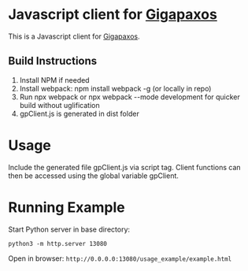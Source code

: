 # Javascript client for [Gigapaxos](https://github.com/MobilityFirst/gigapaxos "Gigapaxos")

This is a Javascript client for [Gigapaxos](https://github.com/MobilityFirst/gigapaxos "Gigapaxos").

## Build Instructions

1. Install NPM if needed
2. Install webpack: npm install webpack -g (or locally in repo)
3. Run npx webpack or npx webpack --mode development for quicker build without uglification
4. gpClient.js is generated in dist folder

# Usage

Include the generated file gpClient.js via script tag. Client functions can then be accessed using the global variable gpClient.

# Running Example

Start Python server in base directory:

`python3 -m http.server 13080`

Open in browser:
`http://0.0.0.0:13080/usage_example/example.html`